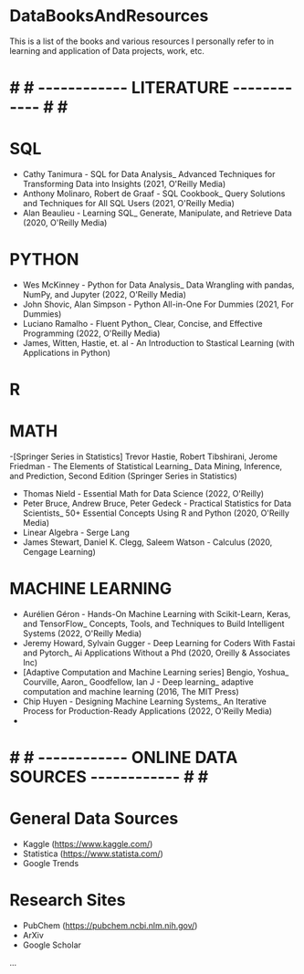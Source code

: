 # DataBooksAndResources
This is a list of the books and various resources I personally refer to in learning and application of Data projects, work, etc.

# # # ------------ LITERATURE ------------ # # #

# SQL
- Cathy Tanimura - SQL for Data Analysis_ Advanced Techniques for Transforming Data into Insights (2021, O'Reilly Media)
- Anthony Molinaro, Robert de Graaf - SQL Cookbook_ Query Solutions and Techniques for All SQL Users (2021, O'Reilly Media)
- Alan Beaulieu - Learning SQL_ Generate, Manipulate, and Retrieve Data (2020, O'Reilly Media)

# PYTHON
- Wes McKinney - Python for Data Analysis_ Data Wrangling with pandas, NumPy, and Jupyter (2022, O'Reilly Media)
- John Shovic, Alan Simpson - Python All-in-One For Dummies (2021, For Dummies)
- Luciano Ramalho - Fluent Python_ Clear, Concise, and Effective Programming (2022, O'Reilly Media)
- James, Witten, Hastie, et. al - An Introduction to Stastical Learning (with Applications in Python)


# R


# MATH
-[Springer Series in Statistics] Trevor Hastie, Robert Tibshirani, Jerome Friedman - The Elements of Statistical Learning_ Data Mining, Inference, and Prediction, Second Edition (Springer Series in Statistics)
- Thomas Nield - Essential Math for Data Science (2022, O'Reilly)
- Peter Bruce, Andrew Bruce, Peter Gedeck - Practical Statistics for Data Scientists_ 50+ Essential Concepts Using R and Python (2020, O'Reilly Media)
- Linear Algebra - Serge Lang
- James Stewart, Daniel K. Clegg, Saleem Watson - Calculus (2020, Cengage Learning)

# MACHINE LEARNING
- Aurélien Géron - Hands-On Machine Learning with Scikit-Learn, Keras, and TensorFlow_ Concepts, Tools, and Techniques to Build Intelligent Systems (2022, O'Reilly Media)
- Jeremy Howard, Sylvain Gugger - Deep Learning for Coders With Fastai and Pytorch_ Ai Applications Without a Phd (2020, Oreilly & Associates Inc)
- [Adaptive Computation and Machine Learning series] Bengio, Yoshua_ Courville, Aaron_ Goodfellow, Ian J - Deep learning_ adaptive computation and machine learning (2016, The MIT Press)
- Chip Huyen - Designing Machine Learning Systems_ An Iterative Process for Production-Ready Applications (2022, O'Reilly Media)
- 


# # # ------------ ONLINE DATA SOURCES ------------ # # #

# General Data Sources
- Kaggle (https://www.kaggle.com/)
- Statistica (https://www.statista.com/)
- Google Trends

# Research Sites
- PubChem (https://pubchem.ncbi.nlm.nih.gov/)
- ArXiv
- Google Scholar


...
